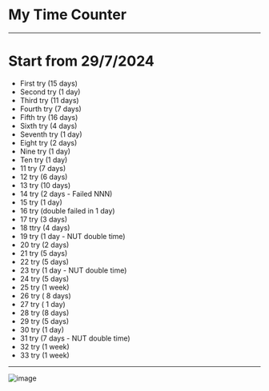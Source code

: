 # My Time Counter

---

# Start from 29/7/2024

- First try (15 days)
- Second try (1 day)
- Third try (11 days)
- Fourth try (7 days)
- Fifth try (16 days)
- Sixth try (4 days)
- Seventh try (1 day)
- Eight try (2 days)
- Nine try (1 day)
- Ten try (1 day)
- 11 try (7 days)
- 12 try (6 days)
- 13 try (10 days)
- 14 try (2 days - Failed NNN)
- 15 try (1 day)
- 16 try (double failed in 1 day)
- 17 try (3 days)
- 18 ttry (4 days)
- 19 try (1 day - NUT double time)
- 20 try (2 days)
- 21 try (5 days)
- 22 try (5 days)
- 23 try (1 day - NUT double time)
- 24 try (5 days)
- 25 try (1 week)
- 26 try ( 8 days)
- 27 try ( 1 day)
- 28 try (8 days)
- 29 try (5 days)
- 30 try (1 day)
- 31 try (7 days - NUT double time)
- 32 try (1 week)
- 33 try (1 week)

---

![image](https://github.com/user-attachments/assets/cc102ee7-3023-478e-8e6e-85e591a3d316)
